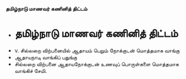 **தமிழ்நாடு மாணவர் கணினித் திட்டம்**
- # தமிழ்நாடு மாணவர் கணினித் திட்டம்
- v. சில்லறை விற்பனையில் ஆதாயம் பெறும் நோக்குடன் மொத்தமாக வாங்கு
- ஆதாயநாடி வாங்கிப் பதுங்கு
- சில்லறை விற்பனை ஆதாயநோக்குடன் உணவுப் பொருள்களை மொத்தமாக வாங்கிச் சேமி.

